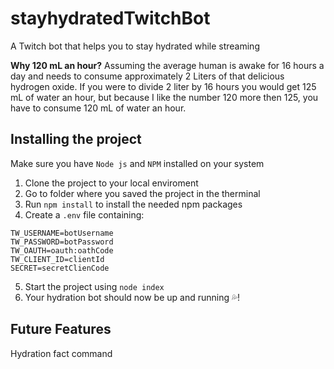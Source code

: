 # stayhydratedTwitchBot

A Twitch bot that helps you to stay hydrated while streaming

**Why 120 mL an hour?**
Assuming the average human is awake for 16 hours a day and needs to consume approximately 2 Liters of that delicious hydrogen oxide. If you were to divide 2 liter by 16 hours you would get 125 mL of water an hour, but because I like the number 120 more then 125, you have to consume 120 mL of water an hour.

## Installing the project

Make sure you have `Node js` and `NPM` installed on your system

1. Clone the project to your local enviroment
2. Go to folder where you saved the project in the therminal
3. Run `npm install` to install the needed npm packages
4. Create a `.env` file containing:

```
TW_USERNAME=botUsername
TW_PASSWORD=botPassword
TW_OAUTH=oauth:oathCode
TW_CLIENT_ID=clientId
SECRET=secretClienCode
```

5. Start the project using `node index`
6. Your hydration bot should now be up and running 💦!

## Future Features

Hydration fact command
